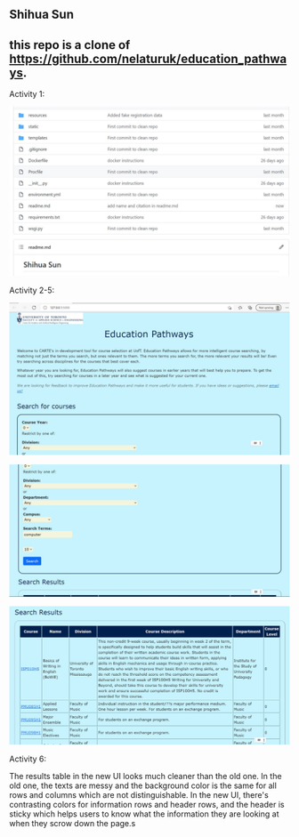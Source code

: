 ## Shihua Sun

## this repo is a clone of https://github.com/nelaturuk/education_pathways.


Activity 1:

![Alt text](./snips/a1.JPG?raw=true)


Activity 2-5:

![Alt text](./snips/home_page.JPG?raw=true)

![Alt text](./snips/results_page.JPG?raw=true)

![Alt text](./snips/results_table.JPG?raw=true)


Activity 6:

The results table in the new UI looks much cleaner than the old one. In the old one, the texts are messy and the background color is 
the same for all rows and columns which are not distinguishable. In the new UI, there's contrasting colors for information rows and 
header rows, and the header is sticky which helps users to know what the information they are looking at when they scrow down the page.s
